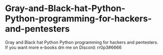 # Gray-and-Black-hat-Python-Python-programming-for-hackers-and-pentesters
Gray and  Black hat Python  Python programming for hackers and pentesters. If you want more e-books dm me on Discord: rr0p3#6666
